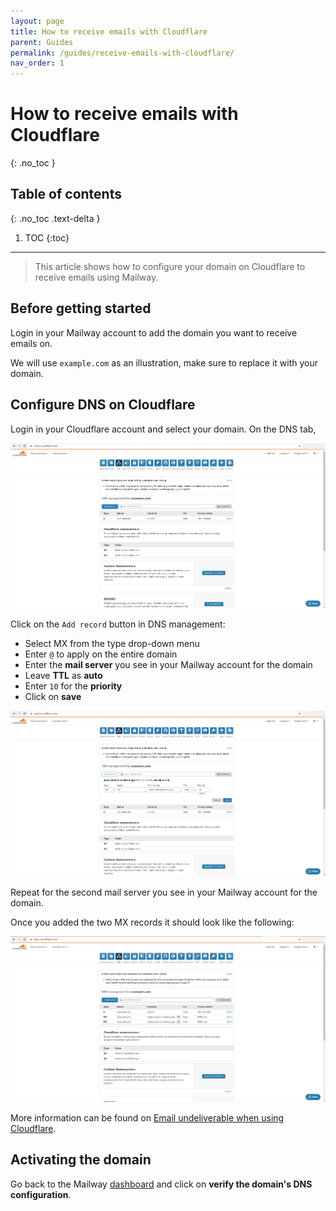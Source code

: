 ```yaml
---
layout: page
title: How to receive emails with Cloudflare
parent: Guides
permalink: /guides/receive-emails-with-cloudflare/
nav_order: 1
---
```


# How to receive emails with Cloudflare
{: .no_toc }

## Table of contents
{: .no_toc .text-delta }

1. TOC
{:toc}

---

> This article shows how to configure your domain on Cloudflare to receive emails using Mailway.

## Before getting started

Login in your Mailway account to add the domain you want to receive emails on.

We will use `example.com` as an illustration, make sure to replace it with your domain.

## Configure DNS on Cloudflare

Login in your Cloudflare account and select your domain. On the DNS tab,

![](/assets/images/how-to-use-with-cloudflare/cloudflare1.jpg)


Click on the `Add record` button in DNS management:

- Select MX from the type drop-down menu
- Enter `@` to apply on the entire domain
- Enter the **mail server** you see in your Mailway account for the domain
- Leave **TTL** as **auto**
- Enter `10` for the **priority**
- Click on **save**

![](/assets/images/how-to-use-with-cloudflare/cloudflare2.jpg)

Repeat for the second mail server you see in your Mailway account for the domain.

Once you added the two MX records it should look like the following:

![](/assets/images/how-to-use-with-cloudflare/cloudflare3.jpg)

More information can be found on [Email undeliverable when using Cloudflare].

## Activating the domain

Go back to the Mailway [dashboard] and click on **verify the domain's DNS configuration**.

[dashboard]: https://dash.mailway.app
[Email undeliverable when using Cloudflare]: https://support.cloudflare.com/hc/en-us/articles/200168876-Email-undeliverable-when-using-Cloudflare
